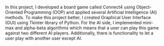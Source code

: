 In this project, I developed a board game called Connect4 using Object-Oriented Programming (OOP) and applied several Artificial Intelligence (AI) methods. To make this project better, I created Graphical User Interface (GUI) using Tkinter library of Python. For the AI side, I implemented mini-max and alpha-beta algorithms which means that a user can play this game against two different AI players. Additionally, there is functionality to let a user play with another user except AI.
